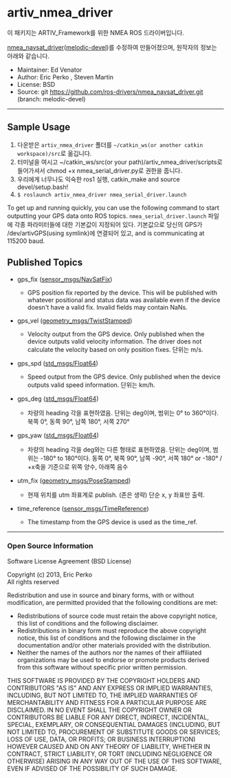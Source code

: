 artiv_nmea_driver
===============
이 패키지는 ARTIV_Framework를 위한 NMEA ROS 드라이버입니다.

[nmea_navsat_driver](http://wiki.ros.org/nmea_navsat_driver)([melodic-devel](https://github.com/ros-drivers/nmea_navsat_driver/tree/melodic-devel))를 수정하여 만들어졌으며, 원작자의 정보는 아래와 같습니다.

- Maintainer: Ed Venator <evenator AT gmail DOT com>
- Author: Eric Perko <eric AT ericperko DOT com>, Steven Martin
- License: BSD
- Source: git https://github.com/ros-drivers/nmea_navsat_driver.git (branch: melodic-devel)
---------------------------------------------------------------------------------------------
  
## Sample Usage

1. 다운받은 ```artiv_nmea_driver``` 폴더를 ```~/catkin_ws(or another catkin workspace)/src```로 옮깁니다.
2. 터미널을 여시고 ~/catkin_ws/src(or your path)/artiv_nmea_driver/scripts로 들어가셔서 chmod +x nmea_serial_driver.py로 권한을 줍니다.
3. 우리에게 너무나도 익숙한 ros1 실행, catkin_make and source devel/setup.bash!
4. ```$ roslaunch artiv_nmea_driver nmea_serial_driver.launch```

To get up and running quickly, you can use the following command to start outputting your GPS data onto ROS topics. ```nmea_serial_driver.launch``` 파일에 각종 파라미터들에 대한 기본값이 지정되어 있다. 기본값으로 당신의 GPS가 /dev/artivGPS(using symlink)에 연결되어 있고, and is communicating at 115200 baud.
  

## Published Topics
- gps_fix ([sensor_msgs/NavSatFix](http://docs.ros.org/en/api/sensor_msgs/html/msg/NavSatFix.html))
  - GPS position fix reported by the device. This will be published with whatever positional and status data was available even if the device doesn't have a valid fix. Invalid fields may contain NaNs.

- gps_vel ([geometry_msgs/TwistStamped](http://docs.ros.org/en/api/geometry_msgs/html/msg/TwistStamped.html))
  - Velocity output from the GPS device. Only published when the device outputs valid velocity information. The driver does not calculate the velocity based on only position fixes. 단위는 m/s.

- gps_spd ([std_msgs/Float64](http://docs.ros.org/en/melodic/api/std_msgs/html/msg/Float64.html))
  - Speed output from the GPS device. Only published when the device outputs valid speed information. 단위는 km/h.

- gps_deg ([std_msgs/Float64](http://docs.ros.org/en/melodic/api/std_msgs/html/msg/Float64.html))
  - 차량의 heading 각을 표현하였음. 단위는 deg이며, 범위는 0° to 360°이다. 북쪽 0°, 동쪽 90°, 남쪽 180°, 서쪽 270°

- gps_yaw ([std_msgs/Float64](http://docs.ros.org/en/melodic/api/std_msgs/html/msg/Float64.html))
  - 차량의 heading 각을 deg와는 다른 형태로 표현하였음. 단위는 deg이며, 범위는 -180° to 180°이다. 동쪽 0°, 북쪽 90°, 남쪽 -90°, 서쪽 180° or -180° / +x축을 기준으로 위쪽 양수, 아래쪽 음수

- utm_fix ([geometry_msgs/PoseStamped](http://docs.ros.org/en/melodic/api/geometry_msgs/html/msg/PoseStamped.html))
  - 현재 위치를 utm 좌표계로 publish. (존은 생략) 단순 x, y 좌표만 출력.
  
- time_reference ([sensor_msgs/TimeReference](http://docs.ros.org/en/melodic/api/sensor_msgs/html/msg/TimeReference.html))
  - The timestamp from the GPS device is used as the time_ref.

---------------------------------------------------------------------------------------------

### Open Source Information
Software License Agreement (BSD License)

Copyright (c) 2013, Eric Perko  
All rights reserved

Redistribution and use in source and binary forms, with or without modification, are permitted provided that the following conditions are met:

- Redistributions of source code must retain the above copyright notice, this list of conditions and the following disclaimer.
- Redistributions in binary form must reproduce the above copyright notice, this list of conditions and the following disclaimer in the documentation and/or other materials provided with the distribution.
- Neither the names of the authors nor the names of their affiliated organizations may be used to endorse or promote products derived from this software without specific prior written permission.

THIS SOFTWARE IS PROVIDED BY THE COPYRIGHT HOLDERS AND CONTRIBUTORS "AS IS" AND ANY EXPRESS OR IMPLIED WARRANTIES, INCLUDING, BUT NOT LIMITED TO, THE IMPLIED WARRANTIES OF MERCHANTABILITY AND FITNESS FOR A PARTICULAR PURPOSE ARE DISCLAIMED. IN NO EVENT SHALL THE COPYRIGHT OWNER OR CONTRIBUTORS BE LIABLE FOR ANY DIRECT, INDIRECT, INCIDENTAL, SPECIAL, EXEMPLARY, OR CONSEQUENTIAL DAMAGES (INCLUDING, BUT NOT LIMITED TO, PROCUREMENT OF SUBSTITUTE GOODS OR SERVICES; LOSS OF USE, DATA, OR PROFITS; OR BUSINESS INTERRUPTION) HOWEVER CAUSED AND ON ANY THEORY OF LIABILITY, WHETHER IN CONTRACT, STRICT LIABILITY, OR TORT (INCLUDING NEGLIGENCE OR OTHERWISE) ARISING IN ANY WAY OUT OF THE USE OF THIS SOFTWARE, EVEN IF ADVISED OF THE POSSIBILITY OF SUCH DAMAGE.
